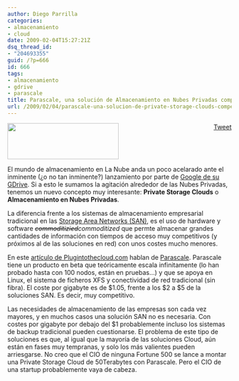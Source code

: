 ```yaml
---
author: Diego Parrilla
categories:
- almacenamiento
- cloud
date: 2009-02-04T15:27:21Z
dsq_thread_id:
- "204693355"
guid: /?p=666
id: 666
tags:
- almacenamiento
- gdrive
- parascale
title: Parascale, una solución de Almacenamiento en Nubes Privadas competitiva
url: /2009/02/04/parascale-una-solucion-de-private-storage-clouds-competitiva/
---
```


<div style="float: right; margin-left: 10px;">
  <a href="https://twitter.com/share" class="twitter-share-button" data-via="nubeblog" data-hashtags="almacenamiento,gdrive,parascale" data-count="vertical" data-url="/2009/02/04/parascale-una-solucion-de-private-storage-clouds-competitiva/">Tweet</a>
</div>

[<img class="aligncenter size-full wp-image-667" title="parascalelogo" src="/wp-content/uploads/parascalelogo.png" alt="" width="250" height="81" />](/wp-content/uploads/parascalelogo.png)

El mundo de almacenamiento en La Nube anda un poco acelarado ante el inminente (¿o no tan inminente?) lanzamiento por parte de [Google de su GDrive](/2009/02/02/%c2%bfpara-que-quiere-google-gdrive/). Si a esto le sumamos la agitación alrededor de las Nubes Privadas, tenemos un nuevo concepto muy interesante: **Private Storage Clouds** o **Almacenamiento en Nubes Privadas**.

La diferencia frente a los sistemas de almacenamiento empresarial tradicional en las [Storage Area Networks (SAN)](http://es.wikipedia.org/wiki/Almacenamiento_asociado_a_red), es el uso de hardware y software _<span style="text-decoration: line-through;">commoditizied</span>commoditized_ que permte almacenar grandes cantidades de información con tiempos de acceso muy competitivos (y próximos al de las soluciones en red) con unos costes mucho menores.

En este [artículo de Plugintothecloud.com](http://www.informationweek.com/cloud-computing/blog/archives/2009/02/the_economics_o_1.html) hablan de [Parascale](http://www.parascale.com/). Parascale tiene un producto en beta que teóricamente escala infinitamente (lo han probado hasta con 100 nodos, están en pruebas&#8230;) y que se apoya en Linux, el sistema de ficheros XFS y conectividad de red tradicional (sin fibra). El coste por gigabyte es de $1.05, frente a los $2 a $5 de la soluciones SAN. Es decir, muy competitivo.

Las necesidades de almacenamiento de las empresas son cada vez mayores, y en muchos casos una solución SAN no es necesaria. Con costes por gigabyte por debajo del $1 probablemente incluso los sistemas de backup tradicional pueden cuestionarse. El problema de este tipo de soluciones es que, al igual que la mayoría de las soluciones Cloud, aún están en fases muy tempranas, y solo los más valientes pueden arriesgarse. No creo que el CIO de ninguna Fortune 500 se lance a montar una Private Storage Cloud de 50Terabytes con Parascale. Pero el CIO de una startup probablemente vaya de cabeza.
